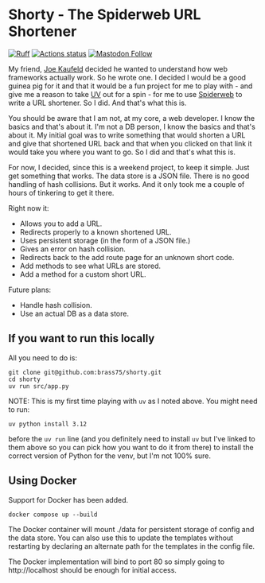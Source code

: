 # Shorty - The Spiderweb URL Shortener

[![Ruff](https://img.shields.io/endpoint?url=https://raw.githubusercontent.com/astral-sh/ruff/main/assets/badge/v2.json)](https://github.com/astral-sh/ruff)
[![Actions status](https://github.com/brass75/shorty/workflows/CI/badge.svg)](https://github.com/brass75/shorty/actions)
[![Mastodon Follow](https://img.shields.io/mastodon/follow/109552736199041636?domain=https%3A%2F%2Ftwit.social&style=flat)](https://twit.social/@brass75)

My friend, [Joe Kaufeld](https://fosstodon.org/@itsthejoker) decided he wanted to
understand how web frameworks actually work. So he wrote one. I decided I would be a 
good guinea pig for it and that it would be a fun project for me to play with - and
give me a reason to take [UV](https://docs.astral.sh/uv/) out for a spin - for me to
use [Spiderweb](https://itsthejoker.github.io/spiderweb/#/) to write a URL shortener.
So I did. And that's what this is.

You should be aware that I am not, at my core, a web developer. I know the basics and 
that's about it. I'm not a DB person, I know the basics and that's about it. My
initial goal was to write something that would shorten a URL and give that shortened
URL back and that when you clicked on that link it would take you where you want to 
go. So I did and that's what this is.

For now, I decided, since this is a weekend project, to keep it simple. Just get 
something that works. The data store is a JSON file. There is no good handling of
hash collisions. But it works. And it only took me a couple of hours of tinkering
to get it there.

Right now it:
- Allows you to add a URL.
- Redirects properly to a known shortened URL.
- Uses persistent storage (in the form of a JSON file.)
- Gives an error on hash collision.
- Redirects back to the add route page for an unknown short code.
- Add methods to see what URLs are stored.
- Add a method for a custom short URL.

Future plans:
- Handle hash collision.
- Use an actual DB as a data store.

## If you want to run this locally

All you need to do is:

```shell
git clone git@github.com:brass75/shorty.git
cd shorty
uv run src/app.py
```

NOTE: This is my first time playing with `uv` as I noted above. You might need to run:

```shell
uv python install 3.12
```

before the `uv run` line (and you definitely need to install `uv` but I've linked to 
them above so you can pick how you want to do it from there) to install the correct
version of Python for the venv, but I'm not 100% sure.

## Using Docker

Support for Docker has been added.

```shell
docker compose up --build
```

The Docker container will mount ./data for persistent storage of config and the data store.
You can also use this to update the templates without restarting by declaring an alternate path
for the templates in the config file.

The Docker implementation will bind to port 80 so simply going to http://localhost should be
enough for initial access.


